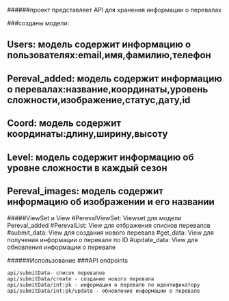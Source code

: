 ######проект представляет API для хранения информации о перевалах

###созданы модели:

Users:
модель содержит информацию о пользователях:email,имя,фамилию,телефон
----------------------------------------------------------------------
Pereval_added:
модель содержит информацию о перевалах:название,координаты,уровень сложности,изображение,статус,дату,id
---------------------------------------------------------------------------------------------------------
Coord:
модель содержит координаты:длину,ширину,высоту
-------------------------------------------------
Level:
модель содержит информацию об уровне сложности в каждый сезон
--------------------------------------------------------------
Pereval_images:
модель содержит информацию об изображении и его названии
-----------------------------------------------------------

#####ViewSet и View
#PerevalViewSet: Viewset для модели Pereval_added
#PerevalList: View для отбражения списков перевалов
#submit_data: View для создания нового перевала
#get_data: View для получения информации о перевале по ID
#update_data: View для обновления информации о перевале

######Использование ###API endpoints

    api/submitData- список перевалов
    api/submitData/create - создание нового перевала
    api/submitData/int:pk - информация о перевале по идентификатору
    api/submitData/int:pk/update - обновление информации о перевале
